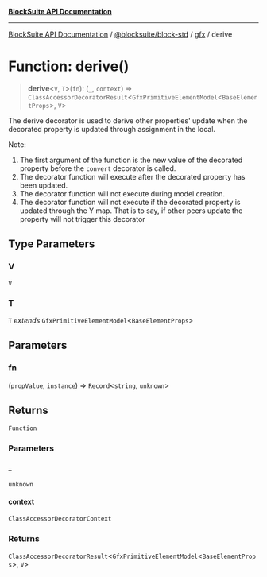 [**BlockSuite API Documentation**](../../../../README.md)

***

[BlockSuite API Documentation](../../../../README.md) / [@blocksuite/block-std](../../README.md) / [gfx](../README.md) / derive

# Function: derive()

> **derive**\<`V`, `T`\>(`fn`): (`_`, `context`) => `ClassAccessorDecoratorResult`\<`GfxPrimitiveElementModel`\<`BaseElementProps`\>, `V`\>

The derive decorator is used to derive other properties' update when the
decorated property is updated through assignment in the local.

Note:
1. The first argument of the function is the new value of the decorated property
   before the `convert` decorator is called.
2. The decorator function will execute after the decorated property has been updated.
3. The decorator function will not execute during model creation.
4. The decorator function will not execute if the decorated property is updated through
   the Y map. That is to say, if other peers update the property will not trigger this decorator

## Type Parameters

### V

`V`

### T

`T` *extends* `GfxPrimitiveElementModel`\<`BaseElementProps`\>

## Parameters

### fn

(`propValue`, `instance`) => `Record`\<`string`, `unknown`\>

## Returns

`Function`

### Parameters

#### \_

`unknown`

#### context

`ClassAccessorDecoratorContext`

### Returns

`ClassAccessorDecoratorResult`\<`GfxPrimitiveElementModel`\<`BaseElementProps`\>, `V`\>
